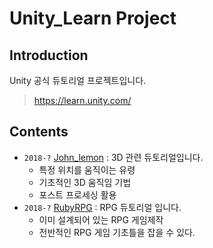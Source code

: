 # **Unity_Learn Project**

## Introduction

Unity 공식 듀토리얼 프로젝트입니다.
> <https://learn.unity.com/>

## Contents

- `2018-?` [John_lemon](https://github.com/jeaho0613/Unity_Learn/tree/master/John_lemon/john_lemon) : 3D 관련 듀토리얼입니다.
  - 특정 위치를 움직이는 유령
  - 기초적인 3D 움직임 기법
  - 포스트 프로세싱 활용
- `2018-?` [RubyRPG](https://github.com/jeaho0613/Unity_Learn/tree/master/RubyRPG/RubyRPG) : RPG 듀토리얼 입니다.
  - 이미 설계되어 있는 RPG 게임제작
  - 전반적인 RPG 게임 기초틀을 잡을 수 있다.
  